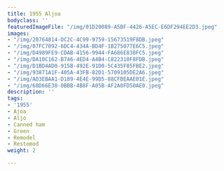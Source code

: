```yaml
---
title: 1955 Aljoa
bodyclass: ''
featuredImageFile: "/img/01D20089-A5BF-4426-A5EC-E6DF294EE2D3.jpeg"
images:
- "/img/20764814-DC2C-4C99-9759-15673519F8DB.jpeg"
- "/img/07FC7092-6DC4-434A-BD4F-1B275077E6C5.jpeg"
- "/img/D4989FE9-CDAB-4156-9944-FA686E838FC5.jpeg"
- "/img/DA10C162-B746-4ED4-A4B4-C822310F8FDB.jpeg"
- "/img/D1BD4AD0-915B-492E-91D0-5C435F85FBE2.jpeg"
- "/img/93871A1F-405A-43FB-82D1-5709105DE2A6.jpeg"
- "/img/AD3EBAA1-D189-4E4E-99D5-88CFBEAAE01E.jpeg"
- "/img/68D66E38-0BBB-4B8F-A05B-AF2A0FD50AE0.jpeg"
description: ''
tags:
- '1955'
- Ajoa
- Aljo
- Canned ham
- Green
- Remodel
- Restomod
weight: 2

---
```

